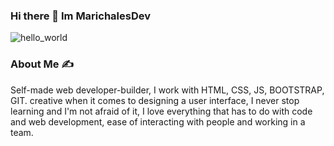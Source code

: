 ### Hi there 👋 Im MarichalesDev

![hello_world](https://user-images.githubusercontent.com/105239282/206260017-633cbc6f-711c-4631-93cf-23bb9cc7843a.png)

### About Me :writing_hand:

Self-made web developer-builder, I work with HTML, CSS, JS, BOOTSTRAP, GIT. creative when it comes to designing a user interface, I never stop learning and I'm not afraid of it, I love everything that has to do with code and web development, ease of interacting with people and working in a team.

